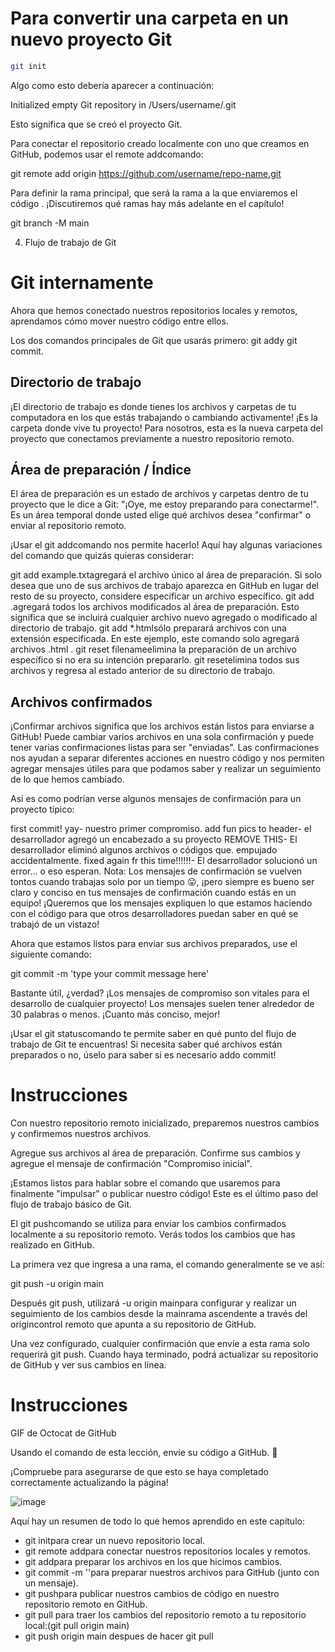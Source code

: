 #  Para convertir una carpeta en un nuevo proyecto Git
 ```bash
 git init
````
Algo como esto debería aparecer a continuación:

Initialized empty Git repository in /Users/username/.git

Esto significa que se creó el proyecto Git.

Para conectar el repositorio creado localmente con uno que creamos en GitHub, podemos usar el remote addcomando:

git remote add origin https://github.com/username/repo-name.git 

Para definir la rama principal, que será la rama a la que enviaremos el código . ¡Discutiremos qué ramas hay más adelante en el capítulo!

git branch -M main


04. Flujo de trabajo de Git
# Git internamente
Ahora que hemos conectado nuestros repositorios locales y remotos, aprendamos cómo mover nuestro código entre ellos.

Los dos comandos principales de Git que usarás primero: git addy git commit.

## Directorio de trabajo
¡El directorio de trabajo es donde tienes los archivos y carpetas de tu computadora en los que estás trabajando o cambiando activamente! ¡Es la carpeta donde vive tu proyecto! Para nosotros, esta es la nueva carpeta del proyecto que conectamos previamente a nuestro repositorio remoto.

## Área de preparación / Índice
El área de preparación es un estado de archivos y carpetas dentro de tu proyecto que le dice a Git: "¡Oye, me estoy preparando para conectarme!". Es un área temporal donde usted elige qué archivos desea "confirmar" o enviar al repositorio remoto.

¡Usar el git addcomando nos permite hacerlo! Aquí hay algunas variaciones del comando que quizás quieras considerar:

git add example.txtagregará el archivo único al área de preparación. Si solo desea que uno de sus archivos de trabajo aparezca en GitHub en lugar del resto de su proyecto, considere especificar un archivo específico.
git add .agregará todos los archivos modificados al área de preparación. Esto significa que se incluirá cualquier archivo nuevo agregado o modificado al directorio de trabajo.
git add *.htmlsólo preparará archivos con una extensión especificada. En este ejemplo, este comando solo agregará archivos .html .
git reset filenameelimina la preparación de un archivo específico si no era su intención prepararlo.
git resetelimina todos sus archivos y regresa al estado anterior de su directorio de trabajo.
## Archivos confirmados
¡Confirmar archivos significa que los archivos están listos para enviarse a GitHub! Puede cambiar varios archivos en una sola confirmación y puede tener varias confirmaciones listas para ser "enviadas". Las confirmaciones nos ayudan a separar diferentes acciones en nuestro código y nos permiten agregar mensajes útiles para que podamos saber y realizar un seguimiento de lo que hemos cambiado.

Así es como podrían verse algunos mensajes de confirmación para un proyecto típico:

first commit! yay- nuestro primer compromiso.
add fun pics to header- el desarrollador agregó un encabezado a su proyecto
REMOVE THIS- El desarrollador eliminó algunos archivos o códigos que. empujado accidentalmente.
fixed again fr this time!!!!!!- El desarrollador solucionó un error... o eso esperan.
Nota: Los mensajes de confirmación se vuelven tontos cuando trabajas solo por un tiempo 😛, ¡pero siempre es bueno ser claro y conciso en tus mensajes de confirmación cuando estás en un equipo! ¡Queremos que los mensajes expliquen lo que estamos haciendo con el código para que otros desarrolladores puedan saber en qué se trabajó de un vistazo!

Ahora que estamos listos para enviar sus archivos preparados, use el siguiente comando:

git commit -m 'type your commit message here' 

Bastante útil, ¿verdad? ¡Los mensajes de compromiso son vitales para el desarrollo de cualquier proyecto! Los mensajes suelen tener alrededor de 30 palabras o menos. ¡Cuanto más conciso, mejor!

¡Usar el git statuscomando te permite saber en qué punto del flujo de trabajo de Git te encuentras! Si necesita saber qué archivos están preparados o no, úselo para saber si es necesario addo commit!

# Instrucciones
Con nuestro repositorio remoto inicializado, preparemos nuestros cambios y confirmemos nuestros archivos.

Agregue sus archivos al área de preparación.
Confirme sus cambios y agregue el mensaje de confirmación "Compromiso inicial".

¡Estamos listos para hablar sobre el comando que usaremos para finalmente "impulsar" o publicar nuestro código! Este es el último paso del flujo de trabajo básico de Git.

El git pushcomando se utiliza para enviar los cambios confirmados localmente a su repositorio remoto. Verás todos los cambios que has realizado en GitHub.

La primera vez que ingresa a una rama, el comando generalmente se ve así:

git push -u origin main

Después git push, utilizará -u origin mainpara configurar y realizar un seguimiento de los cambios desde la mainrama ascendente a través del origincontrol remoto que apunta a su repositorio de GitHub.

Una vez configurado, cualquier confirmación que envíe a esta rama solo requerirá git push. Cuando haya terminado, podrá actualizar su repositorio de GitHub y ver sus cambios en línea.

# Instrucciones
GIF de Octocat de GitHub

Usando el comando de esta lección, envíe su código a GitHub. 🥳

¡Compruebe para asegurarse de que esto se haya completado correctamente actualizando la página!


![image](https://github.com/BoatCode404/Git/assets/166348131/5a600d1f-6a53-45ee-bc7f-41495838a730)

Aquí hay un resumen de todo lo que hemos aprendido en este capítulo:

- git initpara crear un nuevo repositorio local.
- git remote addpara conectar nuestros repositorios locales y remotos.
- git addpara preparar los archivos en los que hicimos cambios.
- git commit -m ''para preparar nuestros archivos para GitHub (junto con un mensaje).
- git pushpara publicar nuestros cambios de código en nuestro repositorio remoto en GitHub.
- git pull para traer los cambios del repositorio remoto a tu repositorio local:(git pull origin main)
- git push origin main despues de hacer git pull
